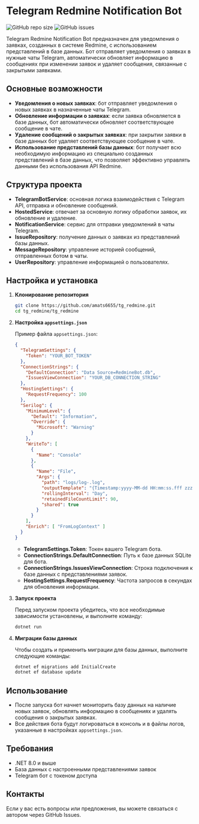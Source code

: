 
# Telegram Redmine Notification Bot

![GitHub repo size](https://img.shields.io/github/repo-size/amats6655/tg_redmine) ![GitHub issues](https://img.shields.io/github/issues/amats6655/tg_redmine)

Telegram Redmine Notification Bot предназначен для уведомления о заявках, созданных в системе Redmine, с использованием представлений в базе данных. Бот отправляет уведомления о заявках в нужные чаты Telegram, автоматически обновляет информацию в сообщениях при изменении заявок и удаляет сообщения, связанные с закрытыми заявками.

## Основные возможности

- **Уведомления о новых заявках**: бот отправляет уведомления о новых заявках в назначенные чаты Telegram.
- **Обновление информации о заявках**: если заявка обновляется в базе данных, бот автоматически обновляет соответствующее сообщение в чате.
- **Удаление сообщений о закрытых заявках**: при закрытии заявки в базе данных бот удаляет соответствующее сообщение в чате.
- **Использование представлений базы данных**: бот получает всю необходимую информацию из специально созданных представлений в базе данных, что позволяет эффективно управлять данными без использования API Redmine.

## Структура проекта

- **TelegramBotService**: основная логика взаимодействия с Telegram API, отправка и обновление сообщений.
- **HostedService**: отвечает за основную логику обработки заявок, их обновление и удаление.
- **NotificationService**: сервис для отправки уведомлений в чаты Telegram.
- **IssueRepository**: получение данных о заявках из представлений базы данных.
- **MessageRepository**: управление историей сообщений, отправленных ботом в чаты.
- **UserRepository**: управление информацией о пользователях.

## Настройка и установка

1. **Клонирование репозитория**

    ```bash
    git clone https://github.com/amats6655/tg_redmine.git
    cd tg_redmine/tg_redmine
    ```

2. **Настройка `appsettings.json`**

    Пример файла `appsettings.json`:

    ```json
    {
      "TelegramSettings": {
        "Token": "YOUR_BOT_TOKEN"
      },
      "ConnectionStrings": {
        "DefaultConnection": "Data Source=RedmineBot.db",
        "IssuesViewConnection": "YOUR_DB_CONNECTION_STRING"
      },
      "HostingSettings": {
        "RequestFrequency": 100
      },
      "Serilog": {
        "MinimumLevel": {
          "Default": "Information",
          "Override": {
            "Microsoft": "Warning"
          }
        },
        "WriteTo": [
          {
            "Name": "Console"
          },
          {
            "Name": "File",
            "Args": {
              "path": "logs/log-.log",
              "outputTemplate": "{Timestamp:yyyy-MM-dd HH:mm:ss.fff zzz} [{Level}] {Message}{NewLine}{Exception}",
              "rollingInterval": "Day",
              "retainedFileCountLimit": 90,
              "shared": true
            }
          }
        ],
        "Enrich": [ "FromLogContext" ]
      }
    }
    ```

    - **TelegramSettings.Token**: Токен вашего Telegram бота.
    - **ConnectionStrings.DefaultConnection**: Путь к базе данных SQLite для бота.
    - **ConnectionStrings.IssuesViewConnection**: Строка подключения к базе данных с представлениями заявок.
    - **HostingSettings.RequestFrequency**: Частота запросов в секундах для обновления информации.

3. **Запуск проекта**

    Перед запуском проекта убедитесь, что все необходимые зависимости установлены, и выполните команду:

    ```bash
    dotnet run
    ```

4. **Миграции базы данных**

    Чтобы создать и применить миграции для базы данных, выполните следующие команды:

    ```bash
    dotnet ef migrations add InitialCreate
    dotnet ef database update
    ```

## Использование

- После запуска бот начнет мониторить базу данных на наличие новых заявок, обновлять информацию в сообщениях и удалять сообщения о закрытых заявках.
- Все действия бота будут логироваться в консоль и в файлы логов, указанные в настройках `appsettings.json`.

## Требования

- .NET 8.0 и выше
- База данных с настроенными представлениями заявок
- Telegram бот с токеном доступа

## Контакты

Если у вас есть вопросы или предложения, вы можете связаться с автором через GitHub Issues.
